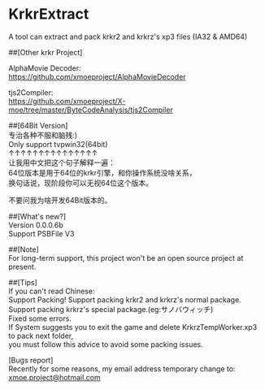 # KrkrExtract
A tool can extract and pack krkr2 and krkrz's xp3 files (IA32 & AMD64)  

##[Other krkr Project]  
 
AlphaMovie Decoder:  
https://github.com/xmoeproject/AlphaMovieDecoder

tjs2Compiler:  
https://github.com/xmoeproject/X-moe/tree/master/ByteCodeAnalysis/tjs2Compiler

##[64Bit Version]  
专治各种不服和脑残:)  
Only support tvpwin32(64bit)  
↑↑↑↑↑↑↑↑↑↑↑↑↑↑↑  
让我用中文把这个句子解释一遍：  
64位版本是用于64位的krkr引擎，和你操作系统没啥关系，  
换句话说，现阶段你可以无视64位这个版本。  

不要问我为啥开发64Bit版本的。  
   
##[What's new?]  
Version 0.0.0.6b  
Support PSBFile V3  


##[Note]  
For long-term support, this project won't be an open source project at present.


##[Tips]  
If you can't read Chinese:  
Support Packing! 
Support packing krkr2 and krkrz's normal package.  
Support packing krkrz's special package.(eg:サノバウィッチ)  
Fixed some errors.  
If System suggests you to exit the game and delete KrkrzTempWorker.xp3 to pack next folder,  
you must follow this advice to avoid some packing issues.  

[Bugs report]  
Recently for some reasons, my email address temporary change to: xmoe.project@hotmail.com


